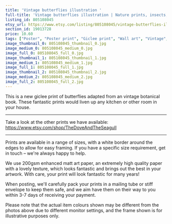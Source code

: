 ```yaml
---
title: 'Vintage butterflies illustration '
full-title: 'Vintage butterflies illustration | Nature prints, insects, botany, wall art, room decor, botanical print | High quality giclee print'
listing_id: 805108045
etsy_url: https://www.etsy.com/listing/805108045/vintage-butterflies-illustration-nature?utm_source=site&utm_medium=api&utm_campaign=api
section_id: 19013728
price: 10.60
tags: ["Poster", "Poster print", "Giclee print", "Wall art", "Vintage", "Watercolour", "Nature", "Botanical art", "Wildlife", "Nature print", "Butterfly print", "Butterfly art"]
image_thumbnail_0: 805108045_thumbnail_0.jpg
image_medium_0: 805108045_medium_0.jpg
image_full_0: 805108045_full_0.jpg
image_thumbnail_1: 805108045_thumbnail_1.jpg
image_medium_1: 805108045_medium_1.jpg
image_full_1: 805108045_full_1.jpg
image_thumbnail_2: 805108045_thumbnail_2.jpg
image_medium_2: 805108045_medium_2.jpg
image_full_2: 805108045_full_2.jpg
---
```

This is a new giclee print of butterflies adapted from an vintage botanical book. These fantastic prints would liven up any kitchen or other room in your house. 

---

Take a look at the other prints we have available: https://www.etsy.com/shop/TheDoveAndTheSeagull

---

Prints are available in a range of sizes, with a white border around the edges to allow for easy framing. If you have a specific size requirement, get in touch – we&#39;re always happy to help.

We use 200gsm enhanced matt art paper, an extremely high quality paper with a lovely texture, which looks fantastic and brings out the best in your artwork. With care, your print will look fantastic for many years!

When posting, we&#39;ll carefully pack your prints in a mailing tube or stiff envelope to keep them safe, and we aim have them on their way to you within 3-7 days of receiving your payment.

Please note that the actual item colours shown may be different from the photos above due to different monitor settings, and the frame shown is for illustrative purposes only.
